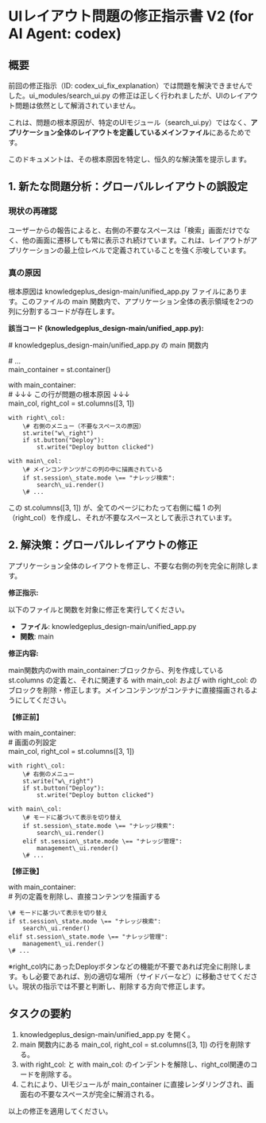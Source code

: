 # **UIレイアウト問題の修正指示書 V2 (for AI Agent: codex)**

## **概要**

前回の修正指示（ID: codex\_ui\_fix\_explanation）では問題を解決できませんでした。ui\_modules/search\_ui.py の修正は正しく行われましたが、UIのレイアウト問題は依然として解消されていません。

これは、問題の根本原因が、特定のUIモジュール（search\_ui.py）ではなく、**アプリケーション全体のレイアウトを定義しているメインファイル**にあるためです。

このドキュメントは、その根本原因を特定し、恒久的な解決策を提示します。

## **1\. 新たな問題分析：グローバルレイアウトの誤設定**

### **現状の再確認**

ユーザーからの報告によると、右側の不要なスペースは「検索」画面だけでなく、他の画面に遷移しても常に表示され続けています。これは、レイアウトがアプリケーションの最上位レベルで定義されていることを強く示唆しています。

### **真の原因**

根本原因は knowledgeplus\_design-main/unified\_app.py ファイルにあります。このファイルの main 関数内で、アプリケーション全体の表示領域を2つの列に分割するコードが存在します。

**該当コード (knowledgeplus\_design-main/unified\_app.py):**

\# knowledgeplus\_design-main/unified\_app.py の main 関数内

\# ...  
main\_container \= st.container()  
      
with main\_container:  
    \# ↓↓↓ この行が問題の根本原因 ↓↓↓  
    main\_col, right\_col \= st.columns(\[3, 1\])   
          
    with right\_col:  
        \# 右側のメニュー（不要なスペースの原因）  
        st.write("w\_right")  
        if st.button("Deploy"):  
            st.write("Deploy button clicked")  
                  
    with main\_col:  
        \# メインコンテンツがこの列の中に描画されている  
        if st.session\_state.mode \== "ナレッジ検索":  
            search\_ui.render()  
        \# ...

この st.columns(\[3, 1\]) が、全てのページにわたって右側に幅 1 の列（right\_col）を作成し、それが不要なスペースとして表示されています。

## **2\. 解決策：グローバルレイアウトの修正**

アプリケーション全体のレイアウトを修正し、不要な右側の列を完全に削除します。

**修正指示:**

以下のファイルと関数を対象に修正を実行してください。

* **ファイル**: knowledgeplus\_design-main/unified\_app.py  
* **関数**: main

**修正内容:**

main関数内のwith main\_container:ブロックから、列を作成している st.columns の定義と、それに関連する with main\_col: および with right\_col: のブロックを削除・修正します。メインコンテンツがコンテナに直接描画されるようにしてください。

**【修正前】**

with main\_container:  
    \# 画面の列設定  
    main\_col, right\_col \= st.columns(\[3, 1\])  
      
    with right\_col:  
        \# 右側のメニュー  
        st.write("w\_right")  
        if st.button("Deploy"):  
            st.write("Deploy button clicked")  
              
    with main\_col:  
        \# モードに基づいて表示を切り替え  
        if st.session\_state.mode \== "ナレッジ検索":  
            search\_ui.render()  
        elif st.session\_state.mode \== "ナレッジ管理":  
            management\_ui.render()  
        \# ...

**【修正後】**

with main\_container:  
    \# 列の定義を削除し、直接コンテンツを描画する  
      
    \# モードに基づいて表示を切り替え  
    if st.session\_state.mode \== "ナレッジ検索":  
        search\_ui.render()  
    elif st.session\_state.mode \== "ナレッジ管理":  
        management\_ui.render()  
    \# ...

※right\_col内にあったDeployボタンなどの機能が不要であれば完全に削除します。もし必要であれば、別の適切な場所（サイドバーなど）に移動させてください。現状の指示では不要と判断し、削除する方向で修正します。

## **タスクの要約**

1. knowledgeplus\_design-main/unified\_app.py を開く。  
2. main 関数内にある main\_col, right\_col \= st.columns(\[3, 1\]) の行を削除する。  
3. with right\_col: と with main\_col: のインデントを解除し、right\_col関連のコードを削除する。  
4. これにより、UIモジュールが main\_container に直接レンダリングされ、画面右の不要なスペースが完全に解消される。

以上の修正を適用してください。